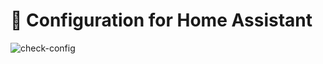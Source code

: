 # 🏡 Configuration for Home Assistant

![check-config](https://github.com/imgrant/homeassistant-config/actions/workflows/main.yml/badge.svg)
